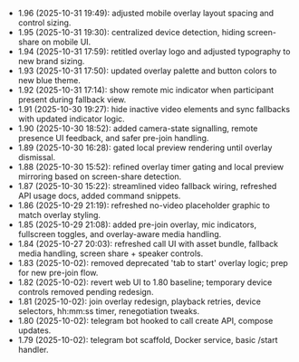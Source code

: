 - 1.96 (2025-10-31 19:49): adjusted mobile overlay layout spacing and control sizing.
- 1.95 (2025-10-31 19:30): centralized device detection, hiding screen-share on mobile UI.
- 1.94 (2025-10-31 17:59): retitled overlay logo and adjusted typography to new brand sizing.
- 1.93 (2025-10-31 17:50): updated overlay palette and button colors to new blue theme.
- 1.92 (2025-10-31 17:14): show remote mic indicator when participant present during fallback view.
- 1.91 (2025-10-30 19:27): hide inactive video elements and sync fallbacks with updated indicator logic.
- 1.90 (2025-10-30 18:52): added camera-state signalling, remote presence UI feedback, and safer pre-join handling.
- 1.89 (2025-10-30 16:28): gated local preview rendering until overlay dismissal.
- 1.88 (2025-10-30 15:52): refined overlay timer gating and local preview mirroring based on screen-share detection.
- 1.87 (2025-10-30 15:22): streamlined video fallback wiring, refreshed API usage docs, added command snippets.
- 1.86 (2025-10-29 21:19): refreshed no-video placeholder graphic to match overlay styling.
- 1.85 (2025-10-29 21:08): added pre-join overlay, mic indicators, fullscreen toggles, and overlay-aware media handling.
- 1.84 (2025-10-27 20:03): refreshed call UI with asset bundle, fallback media handling, screen share + speaker controls.
- 1.83 (2025-10-02): removed deprecated 'tab to start' overlay logic; prep for new pre-join flow.
- 1.82 (2025-10-02): revert web UI to 1.80 baseline; temporary device controls removed pending redesign.
- 1.81 (2025-10-02): join overlay redesign, playback retries, device selectors, hh:mm:ss timer, renegotiation tweaks.
- 1.80 (2025-10-02): telegram bot hooked to call create API, compose updates.
- 1.79 (2025-10-02): telegram bot scaffold, Docker service, basic /start handler.



